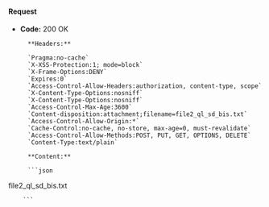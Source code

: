 #### Request

* **Code:** 200 OK

        **Headers:**

        `Pragma:no-cache`
        `X-XSS-Protection:1; mode=block`
        `X-Frame-Options:DENY`
        `Expires:0`
        `Access-Control-Allow-Headers:authorization, content-type, scope`
        `X-Content-Type-Options:nosniff`
        `X-Content-Type-Options:nosniff`
        `Access-Control-Max-Age:3600`
        `Content-disposition:attachment;filename=file2_ql_sd_bis.txt`
        `Access-Control-Allow-Origin:*`
        `Cache-Control:no-cache, no-store, max-age=0, must-revalidate`
        `Access-Control-Allow-Methods:POST, PUT, GET, OPTIONS, DELETE`
        `Content-Type:text/plain`

        **Content:**

        ```json
    
file2_ql_sd_bis.txt

        ```
